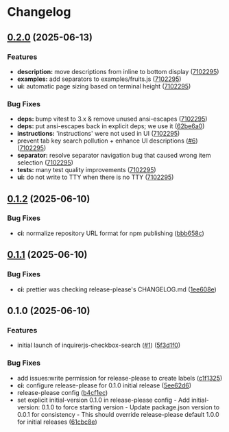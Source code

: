 # Changelog

## [0.2.0](https://github.com/Texarkanine/inquirerjs-checkbox-search/compare/v0.1.2...v0.2.0) (2025-06-13)


### Features

* **description:** move descriptions from inline to bottom display ([7102295](https://github.com/Texarkanine/inquirerjs-checkbox-search/commit/710229536868c42217764faa746cebd94fef308b))
* **examples:** add separators to examples/fruits.js ([7102295](https://github.com/Texarkanine/inquirerjs-checkbox-search/commit/710229536868c42217764faa746cebd94fef308b))
* **ui:** automatic page sizing based on terminal height ([7102295](https://github.com/Texarkanine/inquirerjs-checkbox-search/commit/710229536868c42217764faa746cebd94fef308b))


### Bug Fixes

* **deps:** bump vitest to 3.x & remove unused ansi-escapes ([7102295](https://github.com/Texarkanine/inquirerjs-checkbox-search/commit/710229536868c42217764faa746cebd94fef308b))
* **deps:** put ansi-escapes back in explicit deps; we use it ([62be6a0](https://github.com/Texarkanine/inquirerjs-checkbox-search/commit/62be6a0d606031473a13caf6a47b375773951da7))
* **instructions:** 'instructions' were not used in UI ([7102295](https://github.com/Texarkanine/inquirerjs-checkbox-search/commit/710229536868c42217764faa746cebd94fef308b))
* prevent tab key search pollution + enhance UI descriptions ([#6](https://github.com/Texarkanine/inquirerjs-checkbox-search/issues/6)) ([7102295](https://github.com/Texarkanine/inquirerjs-checkbox-search/commit/710229536868c42217764faa746cebd94fef308b))
* **separator:** resolve separator navigation bug that caused wrong item selection ([7102295](https://github.com/Texarkanine/inquirerjs-checkbox-search/commit/710229536868c42217764faa746cebd94fef308b))
* **tests:** many test quality improvements ([7102295](https://github.com/Texarkanine/inquirerjs-checkbox-search/commit/710229536868c42217764faa746cebd94fef308b))
* **ui:** do not write to TTY when there is no TTY ([7102295](https://github.com/Texarkanine/inquirerjs-checkbox-search/commit/710229536868c42217764faa746cebd94fef308b))

## [0.1.2](https://github.com/Texarkanine/inquirerjs-checkbox-search/compare/v0.1.1...v0.1.2) (2025-06-10)


### Bug Fixes

* **ci:** normalize repository URL format for npm publishing ([bbb658c](https://github.com/Texarkanine/inquirerjs-checkbox-search/commit/bbb658c24ff85cfa72020096d8172b15c5ffe4f8))

## [0.1.1](https://github.com/Texarkanine/inquirerjs-checkbox-search/compare/v0.1.0...v0.1.1) (2025-06-10)


### Bug Fixes

* **ci:** prettier was checking release-please's CHANGELOG.md ([1ee608e](https://github.com/Texarkanine/inquirerjs-checkbox-search/commit/1ee608ea4316a3ea6eab2d82cc24b69f3fe5f27d))

## 0.1.0 (2025-06-10)


### Features

* initial launch of inquirerjs-checkbox-search ([#1](https://github.com/Texarkanine/inquirerjs-checkbox-search/issues/1)) ([5f3d1f0](https://github.com/Texarkanine/inquirerjs-checkbox-search/commit/5f3d1f007c869d6050b9e6db8b1ebe638ee6f068))


### Bug Fixes

* add issues:write permission for release-please to create labels ([c1f1325](https://github.com/Texarkanine/inquirerjs-checkbox-search/commit/c1f1325ac3148734e011f7a60d761cb374a6f8f7))
* **ci:** configure release-please for 0.1.0 initial release ([5ee62d6](https://github.com/Texarkanine/inquirerjs-checkbox-search/commit/5ee62d616ac3a6592c75f5f7482ed20df3a6ef97))
* release-please config ([b4cf1ec](https://github.com/Texarkanine/inquirerjs-checkbox-search/commit/b4cf1ec0d2c6832f843963436f020e1190e2694e))
* set explicit initial-version 0.1.0 in release-please config - Add initial-version: 0.1.0 to force starting version - Update package.json version to 0.0.1 for consistency - This should override release-please default 1.0.0 for initial releases ([61cbc8e](https://github.com/Texarkanine/inquirerjs-checkbox-search/commit/61cbc8ed55faa05a71ce81d09aaecce643f13bb0))
